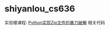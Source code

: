 shiyanlou_cs636
===============

实验楼课程: [Python实现Zip文件的暴力破解](https://www.shiyanlou.com/courses/636) 相关代码